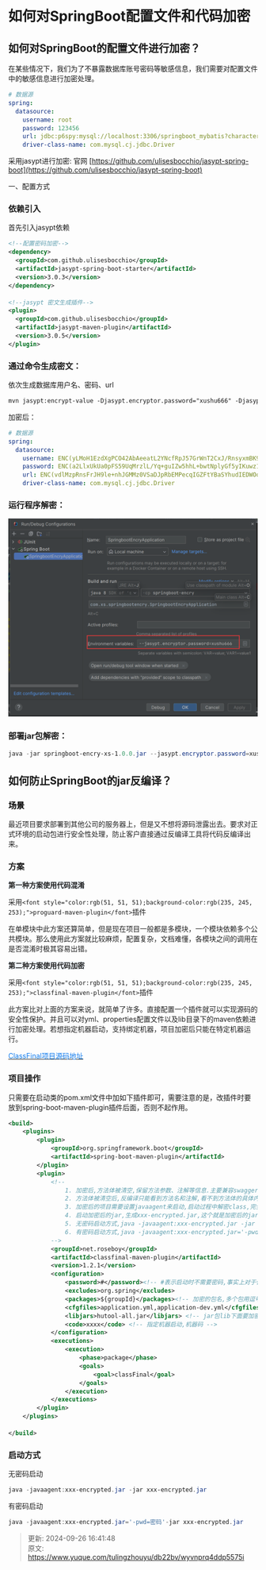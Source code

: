 # 如何对SpringBoot配置文件和代码加密

## 如何对SpringBoot的配置文件进行加密？
在某些情况下，我们为了不暴露数据库账号密码等敏感信息，我们需要对配置文件中的敏感信息进行加密处理。

```yaml
# 数据源
spring:
  datasource:
    username: root
    password: 123456
    url: jdbc:p6spy:mysql://localhost:3306/springboot_mybatis?characterEncoding=utf8&useSSL=false&serverTimezone=UTC&
    driver-class-name: com.mysql.cj.jdbc.Driver


```





采用jasypt进行加密:  官网 [https://github.com/ulisesbocchio/jasypt-spring-boot](https://github.com/ulisesbocchio/jasypt-spring-boot)

一、配置方式

### 依赖引入
首先引入jasypt依赖

```xml
<!--配置密码加密-->
<dependency>
  <groupId>com.github.ulisesbocchio</groupId>
  <artifactId>jasypt-spring-boot-starter</artifactId>
  <version>3.0.3</version>
</dependency>

<!--jasypt 密文生成插件-->
<plugin>
  <groupId>com.github.ulisesbocchio</groupId>
  <artifactId>jasypt-maven-plugin</artifactId>
  <version>3.0.5</version>
</plugin> 
```



### 通过命令生成密文：
依次生成数据库用户名、密码、url

```xml
mvn jasypt:encrypt-value -Djasypt.encryptor.password="xushu666" -Djasypt.plugin.value="123456" 
```



加密后：

```yaml
# 数据源
spring:
  datasource:
    username: ENC(yLMoH1EzdXgPCO42AbAeeatL2YNcfRpJ57GrWnT2CxJ/RnsyxmBK9TLOsOL/HceC)
    password: ENC(a2LlxUkUa0pFS59UqMrzlL/Yq+guIZw5hhL+bwtNplyGf5yIKuwz118Q+gK04dQU)
    url: ENC(vdlMzpRnsFrJH9le+nhJGMMz0VSaDJpRbEMPecqIGZFtYBaSYhudIEDWOooBhbvIeMshRXsXFQDgpF6B5wgGXTCWVxIGuhKD75g6VcS+S0FrciNQaKMQp9nk0yvQRV9ZwTZNrD9txsV/QvyjpPLk4k3e6wP/m2VztteJgUfMzVaIri75BQQLQOZFdEg+tKUr)
    driver-class-name: com.mysql.cj.jdbc.Driver


```





### 运行程序解密：
![1727339698841-b52ffd0c-f10b-4be1-9d80-f0bb99226659.png](./img/2s7h5TL8oDk3lO6U/1727339698841-b52ffd0c-f10b-4be1-9d80-f0bb99226659-388951.png)



### 部署jar包解密：
```powershell
java -jar springboot-encry-xs-1.0.0.jar --jasypt.encryptor.password=xushu666
```



## 如何防止SpringBoot的jar反编译？




### <font style="color:#000000;">场景</font>
<font style="color:rgb(34, 34, 34);">最近项目要求部署到其他公司的服务器上，但是又不想将源码泄露出去。要求对正式环境的启动包进行安全性处理，防止客户直接通过反编译工具将代码反编译出来。</font>

### 方案
**<font style="color:rgb(34, 34, 34);background-color:rgb(241, 247, 253);">第一种方案使用代码混淆</font>**

<font style="color:rgb(34, 34, 34);">采用</font>`<font style="color:rgb(51, 51, 51);background-color:rgb(235, 245, 253);">proguard-maven-plugin</font>`<font style="color:rgb(34, 34, 34);">插件</font>

<font style="color:rgb(34, 34, 34);">在单模块中此方案还算简单，但是现在项目一般都是多模块，一个模块依赖多个公共模块。那么使用此方案就比较麻烦，配置复杂，文档难懂，各模块之间的调用在是否混淆时极其容易出错。</font>

**<font style="color:rgb(34, 34, 34);background-color:rgb(241, 247, 253);">第二种方案使用代码加密</font>**

<font style="color:rgb(34, 34, 34);">采用</font>`<font style="color:rgb(51, 51, 51);background-color:rgb(235, 245, 253);">classfinal-maven-plugin</font>`<font style="color:rgb(34, 34, 34);">插件</font>

<font style="color:rgb(34, 34, 34);">此方案比对上面的方案来说，就简单了许多。直接配置一个插件就可以实现源码的安全性保护。并且可以对yml、properties配置文件以及lib目录下的maven依赖进行加密处理。若想指定机器启动，支持绑定机器，项目加密后只能在特定机器运行。</font>

[<font style="color:#117CEE;">ClassFinal项目源码地址</font>](https://gitee.com/roseboy/classfinal)

### 项目操作
只需要在启动类的pom.xml文件中加如下插件即可，需要注意的是，改插件时要放到spring-boot-maven-plugin插件后面，否则不起作用。

```xml
<build>
    <plugins>
        <plugin>
            <groupId>org.springframework.boot</groupId>
            <artifactId>spring-boot-maven-plugin</artifactId>
        </plugin>
        <plugin>
            <!--
                1. 加密后,方法体被清空,保留方法参数、注解等信息.主要兼容swagger文档注解扫描
                2. 方法体被清空后,反编译只能看到方法名和注解,看不到方法体的具体内容
                3. 加密后的项目需要设置javaagent来启动,启动过程中解密class,完全内存解密,不留下任何解密后的文件
                4. 启动加密后的jar,生成xxx-encrypted.jar,这个就是加密后的jar文件,加密后不可直接执行
                5. 无密码启动方式,java -javaagent:xxx-encrypted.jar -jar xxx-encrypted.jar
                6. 有密码启动方式,java -javaagent:xxx-encrypted.jar='-pwd= 密码' -jar xxx-encrypted.jar
            -->
            <groupId>net.roseboy</groupId>
            <artifactId>classfinal-maven-plugin</artifactId>
            <version>1.2.1</version>
            <configuration>
                <password>#</password><!-- #表示启动时不需要密码,事实上对于代码混淆来说,这个密码没什么用,它只是一个启动密码 -->
                <excludes>org.spring</excludes>
                <packages>${groupId}</packages><!-- 加密的包名,多个包用逗号分开 -->
                <cfgfiles>application.yml,application-dev.yml</cfgfiles><!-- 加密的配置文件,多个包用逗号分开 -->
                <libjars>hutool-all.jar</libjars> <!-- jar包lib下面要加密的jar依赖文件,多个包用逗号分开 -->
                <code>xxxx</code> <!-- 指定机器启动,机器码 -->
            </configuration>
            <executions>
                <execution>
                    <phase>package</phase>
                    <goals>
                        <goal>classFinal</goal>
                    </goals>
                </execution>
            </executions>
        </plugin>
    </plugins>
 
</build>
```

### 启动方式
<font style="color:rgb(34, 34, 34);">无密码启动</font>

```powershell
java -javaagent:xxx-encrypted.jar -jar xxx-encrypted.jar
```



<font style="color:rgb(34, 34, 34);">有密码启动</font>

```powershell
java -javaagent:xxx-encrypted.jar='-pwd=密码'-jar xxx-encrypted.jar
```

  
 



> 更新: 2024-09-26 16:41:48  
> 原文: <https://www.yuque.com/tulingzhouyu/db22bv/wyvnprq4ddp5575i>